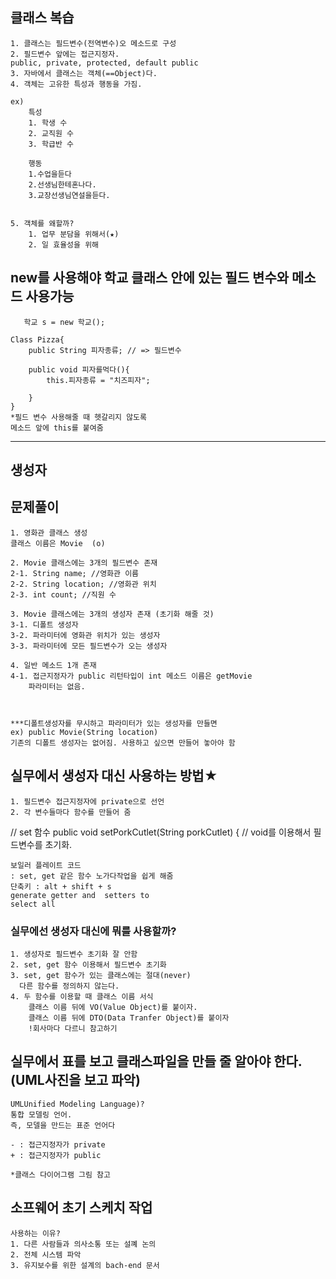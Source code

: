 ## 클래스 복습
    1. 클래스는 필드변수(전역변수)오 메소드로 구성
    2. 필드변수 앞에는 접근지정자.
    public, private, protected, default public
    3. 자바에서 클래스는 객체(==Object)다.
    4. 객체는 고유한 특성과 행동을 가짐.
    
    ex)
        특성
        1. 학생 수
        2. 교직원 수 
        3. 학급반 수
        
        행동
        1.수업을듣다
        2.선생님한테혼나다.
        3.교장선생님연설을듣다.


    5. 객체를 왜할까?
        1. 업무 분담을 위해서(★)
        2. 일 효율성을 위해
        
        
    
## new를 사용해야 학교 클래스 안에 있는 필드 변수와 메소드 사용가능
       학교 s = new 학교();

    Class Pizza{
        public String 피자종류; // => 필드변수

        public void 피자를먹다(){
            this.피자종류 = "치즈피자";
        
        }
    }
    *필드 변수 사용해줄 때 헷갈리지 않도록 
    메소드 앞에 this를 붙여줌


---

## 생성자

## 문제풀이 

    1. 영화관 클래스 생성
    클래스 이름은 Movie  (o)

    2. Movie 클래스에는 3개의 필드변수 존재
    2-1. String name; //영화관 이름
    2-2. String location; //영화관 위치
    2-3. int count; //직원 수 

    3. Movie 클래스에는 3개의 생성자 존재 (초기화 해줄 것)
    3-1. 디폴트 생성자
    3-2. 파라미터에 영화관 위치가 있는 생성자
    3-3. 파라미터에 모든 필드변수가 오는 생성자

    4. 일반 메소드 1개 존재
    4-1. 접근지정자가 public 리턴타입이 int 메소드 이름은 getMovie
        파라미터는 없음.



    ***디폴트생성자를 무시하고 파라미터가 있는 생성자를 만들면
    ex) public Movie(String location)
    기존의 디폴트 생성자는 없어짐. 사용하고 싶으면 만들어 놓아야 함



## 실무에서 생성자 대신 사용하는 방법★
    1. 필드변수 접근지정자에 private으로 선언
    2. 각 변수들마다 함수를 만들어 줌
    

// set 함수
	public void setPorkCutlet(String porkCutlet) {
	// void를 이용해서 필드변수를 초기화.

    보일러 플레이트 코드
    : set, get 같은 함수 노가다작업을 쉽게 해줌
    단축키 : alt + shift + s 
    generate getter and  setters to 
    select all




### 실무에선 생성자 대신에 뭐를 사용할까?
    1. 생성자로 필드변수 초기화 잘 안함
    2. set, get 함수 이용해서 필드변수 초기화
    3. set, get 함수가 있는 클래스에는 절대(never) 
      다른 함수를 정의하지 않는다.
    4. 두 함수를 이용할 때 클래스 이름 서식
        클래스 이름 뒤에 VO(Value Object)를 붙이자.
        클래스 이름 뒤에 DTO(Data Tranfer Object)를 붙이자 
        !회사마다 다르니 참고하기
    


## 실무에서 표를 보고 클래스파일을 만들 줄 알아야 한다. (UML사진을 보고 파악)
    UMLUnified Modeling Language)?
    통합 모델링 언어.
    즉, 모델을 만드는 표준 언어다

    - : 접근지정자가 private 
    + : 접근지정자가 public 

    *클래스 다이어그램 그림 참고


## 소프웨어 초기 스케치 작업
    사용하는 이유?
    1. 다른 사람들과 의사소통 또는 설꼐 논의
    2. 전체 시스템 파악
    3. 유지보수를 위한 설계의 bach-end 문서

    